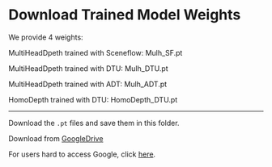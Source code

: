 # Download Trained Model Weights

We provide 4 weights:

MultiHeadDpeth trained with Sceneflow: Mulh_SF.pt

MultiHeadDpeth trained with DTU: Mulh_DTU.pt

MultiHeadDpeth trained with ADT: Mulh_ADT.pt
          
HomoDepth trained with DTU: HomoDepth_DTU.pt

----------------------------------------------------
Download the `.pt` files and save them in this folder.

Download from [GoogleDrive](https://drive.google.com/drive/folders/1bUmdSkHxYDpiSMY9ueg1yH2XhfBrsgNP?usp=sharing)

For users hard to access Google, click [here](https://pan.quark.cn/s/ed40f8147a50).
